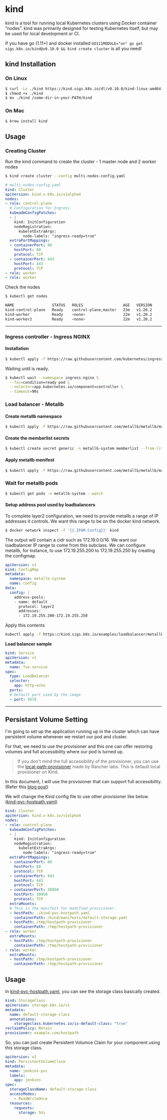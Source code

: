 # kind 
kind is a tool for running local Kubernetes clusters using Docker container “nodes”.
kind was primarily designed for testing Kubernetes itself, but may be used for local development or CI.

If you have go (1.11+) and docker installed `GO111MODULE="on" go get sigs.k8s.io/kind@v0.10.0 && kind create cluster` is all you need!

## kind Installation

### On Linux
```bash
$ curl -Lo ./kind https://kind.sigs.k8s.io/dl/v0.10.0/kind-linux-amd64
$ chmod +x ./kind
$ mv ./kind /some-dir-in-your-PATH/kind
```

### On Mac
```bash
$ brew install kind
```

## Usage
### Creating Cluster
Run the kind command to create the cluster - 1 master node and 2 worker nodes 
```bash
$ kind create cluster --config multi-nodes-config.yaml
```

``` yml
# multi-nodes-config.yaml
kind: Cluster
apiVersion: kind.x-k8s.io/v1alpha4
nodes:
- role: control-plane
  # Configuration for Ingress
  kubeadmConfigPatches:
  - |
    kind: InitConfiguration
    nodeRegistration:
      kubeletExtraArgs:
        node-labels: "ingress-ready=true"
  extraPortMappings:
  - containerPort: 80
    hostPort: 80
    protocol: TCP
  - containerPort: 443
    hostPort: 443
    protocol: TCP
- role: worker
- role: worker
```

Check the nodes
```bash
$ kubectl get nodes

NAME                 STATUS   ROLES                  AGE   VERSION
kind-control-plane   Ready    control-plane,master   23m   v1.20.2
kind-worker          Ready    <none>                 22m   v1.20.2
kind-worker2         Ready    <none>                 22m   v1.20.2
```

---

### Ingress controller - Ingress NGINX
#### Installation
```bash
$ kubectl apply -f https://raw.githubusercontent.com/kubernetes/ingress-nginx/master/deploy/static/provider/kind/deploy.yaml
```

Waiting until is ready.
```bash
$ kubectl wait --namespace ingress-nginx \
  --for=condition=ready pod \
  --selector=app.kubernetes.io/component=controller \
  --timeout=90s
  ```


### Load balancer - Metallb
#### Create metallb namespace
```bash
$ kubectl apply -f https://raw.githubusercontent.com/metallb/metallb/master/manifests/namespace.yaml
```
#### Create the memberlist secrets
```bash
$ kubectl create secret generic -n metallb-system memberlist --from-literal=secretkey="$(openssl rand -base64 128)" 
```
#### Apply metallb menifest
```bash
$ kubectl apply -f https://raw.githubusercontent.com/metallb/metallb/master/manifests/metallb.yaml
```
### Wait for metallb pods
```bash
$ kubectl get pods -n metallb-system --watch
```

#### Setup address pool used by loadbalancers
To complete layer2 configuration, we need to provide metallb a range of IP addresses it controls. We want this range to be on the docker kind network.
```bash
$ docker network inspect -f '{{.IPAM.Config}}' kind
```

The output will contain a cidr such as 172.19.0.0/16. We want our loadbalancer IP range to come from this subclass. We can configure metallb, for instance, to use 172.19.255.200 to 172.19.255.250 by creating the configmap.

```yaml
apiVersion: v1
kind: ConfigMap
metadata:
  namespace: metallb-system
  name: config
data:
  config: |
    address-pools:
    - name: default
      protocol: layer2
      addresses:
      - 172.19.255.200-172.19.255.250
```

Apply this contents
```bash
kubectl apply -f https://kind.sigs.k8s.io/examples/loadbalancer/metallb-configmap.yaml
```

**Load balancer sample**
```yml
kind: Service
apiVersion: v1
metadata:
  name: foo-service
spec:
  type: LoadBalancer
  selector:
    app: http-echo
  ports:
  # Default port used by the image
  - port: 5678
```
---

## Persistant Volume Setting

I'm going to set up the application running up in the cluster which can have persistent volume whenever we restart our pod and cluster. 

For that, we need to use the provisioner and this one can offer restoring volumes and full accessibility where our pod is turned up. 

> If you don't mind the full accessibility of the provisioner, you can use the [local-path-provisioner](https://github.com/rancher/local-path-provisioner) made by Rancher labs. This is default local provisioner on Kind.

In this document, I will use the provisioner that can support full accessibility. (Refer this [blog post](https://mauilion.dev/posts/kind-pvc/))

We will change the Kind config file to use other provisioner like below. ([kind-pvc-hostpath.yaml](./kind-pvc-hostpath.yaml))

```yaml
kind: Cluster
apiVersion: kind.x-k8s.io/v1alpha4
nodes:
- role: control-plane
  kubeadmConfigPatches:
  - |
    kind: InitConfiguration
    nodeRegistration:
      kubeletExtraArgs:
        node-labels: "ingress-ready=true"
  extraPortMappings:
  - containerPort: 80
    hostPort: 80
    protocol: TCP
  - containerPort: 443
    hostPort: 443
    protocol: TCP
  - containerPort: 30950
    hostPort: 30950
    protocol: TCP
  extraMounts:
  # This is the manifest for modified provisioner.
  - hostPath: ./kind-pvc-hostpath.yaml
    containerPath: /kind/manifests/default-storage.yaml
  - hostPath: /tmp/hostpath-provisioner
    containerPath: /tmp/hostpath-provisioner
- role: worker
  extraMounts:
  - hostPath: /tmp/hostpath-provisioner
    containerPath: /tmp/hostpath-provisioner
- role: worker
  extraMounts:
  - hostPath: /tmp/hostpath-provisioner
    containerPath: /tmp/hostpath-provisioner
```

## Usage

In [kind-pvc-hostpath.yaml](./kind-pvc-hostpath.yaml), you can see the storage class basically created. 
```yaml
kind: StorageClass
apiVersion: storage.k8s.io/v1
metadata:
  name: default-storage-class
  annotations:
    storageclass.kubernetes.io/is-default-class: "true"
reclaimPolicy: Retain
provisioner: example.com/hostpath
```

So, you can just create Persistent Volumce Claim for your component using this storage class.

```yaml
apiVersion: v1
kind: PersistentVolumeClaim
metadata:
  name: jenkins-pvc
  labels:
    app: jenkins
spec:
  storageClassName: default-storage-class
  accessModes:
    - ReadWriteOnce
  resources:
    requests:
      storage: 5Gi
```